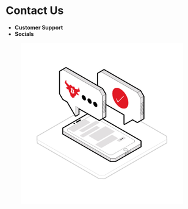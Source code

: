 # Contact Us

* **Customer Support**
* **Socials**

<figure><img src="../../.gitbook/assets/bb-home-customer_support@2x.png" alt=""><figcaption></figcaption></figure>
